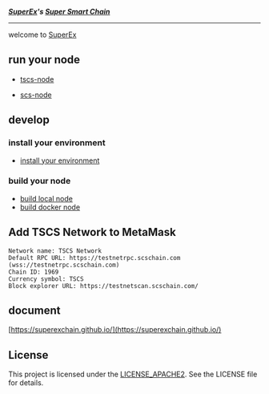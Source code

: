 ***[SuperEx](https://www.superex.com/)'s [Super Smart Chain](https://scschain.com/)***

---
welcome to [SuperEx](https://www.superex.com/)

## run your node
- [tscs-node](./docs/run-testnet-node.md)

- [scs-node](./docs/run-mainnet-node.md)

## develop
### install your environment
- [install your environment](./docs/install-environment.md)

### build your node

- [build local node](./docs/build-node-local.md)
- [build docker node](./docs/build-node-docker.md)

## Add TSCS Network to MetaMask
```
Network name: TSCS Network
Default RPC URL: https://testnetrpc.scschain.com (wss://testnetrpc.scschain.com)
Chain ID: 1969
Currency symbol: TSCS
Block explorer URL: https://testnetscan.scschain.com/
```

## document

[https://superexchain.github.io/](https://superexchain.github.io/)


## License
This project is licensed under the [LICENSE_APACHE2](./LICENSE_APACHE2). See the LICENSE file for details.

